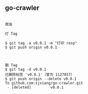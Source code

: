 

## go-crawler


```text

爬虫

```



```text
打 Tag

$ git tag -a v0.0.1 -m "打印 resp"
$ git push origin v0.0.1



删 Tag
$ git tag -d v0.0.1
已删除标签 'v0.0.1'（曾为 1127057）
$ git push origin --delete v0.0.1
To github.com:sjxiang/go-crawler.git
 - [deleted]         v0.0.1

```